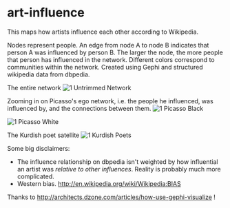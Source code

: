 art-influence
=============

This maps how artists influence each other according to Wikipedia.

Nodes represent people. An edge from node A to node B indicates that person A was influenced by person B. The larger the node, the more people that person has influenced in the network. Different colors correspond to communities within the network. Created using Gephi and structured wikipedia data from dbpedia. 

The entire network
![1 Untrimmed Network](https://github.com/coreylynch/art-influence/raw/master/full_graph.png)

Zooming in on Picasso's ego network, i.e. the people he influenced, was influenced by, and the connections between them.
![1 Picasso Black](https://github.com/coreylynch/art-influence/raw/master/picasso_black.png)

![1 Picasso White](https://github.com/coreylynch/art-influence/raw/master/picasso_white.png)

The Kurdish poet satellite
![1 Kurdish Poets](https://github.com/coreylynch/art-influence/raw/master/kurdish_poets.png)

Some big disclaimers:
* The influence relationship on dbpedia isn't weighted by how influential an artist was *relative to other influences*. Reality is probably much more complicated.
* Western bias. http://en.wikipedia.org/wiki/Wikipedia:BIAS

Thanks to http://architects.dzone.com/articles/how-use-gephi-visualize ! 